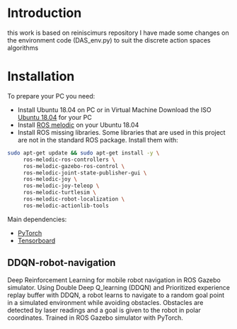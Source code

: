 # Introduction 

this work is based on reiniscimurs repository
I have made some changes on the environment code (DAS_env.py) to suit the discrete action spaces algorithms


# Installation

To prepare your PC you need:
* Install Ubuntu 18.04 on PC or in Virtual Machine
Download the ISO [Ubuntu 18.04](https://ubuntu.com/download/alternative-downloads) for your PC
* Install [ROS melodic](http://wiki.ros.org/melodic/Installation/Ubuntu) on your Ubuntu 18.04
* Install ROS missing libraries. Some libraries that are used in this project are not in the standard ROS package. Install them with:
```sh
sudo apt-get update && sudo apt-get install -y \
     ros-melodic-ros-controllers \
     ros-melodic-gazebo-ros-control \
     ros-melodic-joint-state-publisher-gui \
     ros-melodic-joy \
     ros-melodic-joy-teleop \
     ros-melodic-turtlesim \
     ros-melodic-robot-localization \
     ros-melodic-actionlib-tools
```

Main dependencies: 
* [PyTorch](https://pytorch.org/get-started/locally/)
* [Tensorboard](https://github.com/tensorflow/tensorboard)


## DDQN-robot-navigation

Deep Reinforcement Learning for mobile robot navigation in ROS Gazebo simulator. Using Double Deep Q_learning (DDQN) and Prioritized experience replay buffer with DDQN, a robot learns to navigate to a random goal point in a simulated environment while avoiding obstacles. Obstacles are detected by laser readings and a goal is given to the robot in polar coordinates. Trained in ROS Gazebo simulator with PyTorch.
